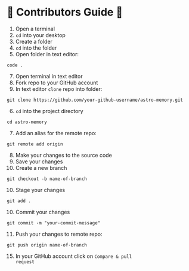 # 🔧 Contributors Guide 🔨

1. Open a terminal
2. <code>cd</code> into your desktop
3. Create a folder
4. <code>cd</code> into the folder
5. Open folder in text editor:
```
code .
```
7. Open terminal in text editor
8. Fork repo to your GitHub account
9. In text editor <code>clone</code> repo into folder:
```
git clone https://github.com/your-github-username/astro-memory.git
```
6. <code>cd</code> into the project directory 
```
cd astro-memory
```
7. Add an alias for the remote repo:
```
git remote add origin 
```
8. Make your changes to the source code
9. Save your changes
10. Create a new branch
```
git checkout -b name-of-branch
```
10. Stage your changes
```
git add .
```
10. Commit your changes
```
git commit -m "your-commit-message"
```
11. Push your changes to remote repo:
```
git push origin name-of-branch
```
15. In your GitHub account click on <code>Compare & pull request</code>


